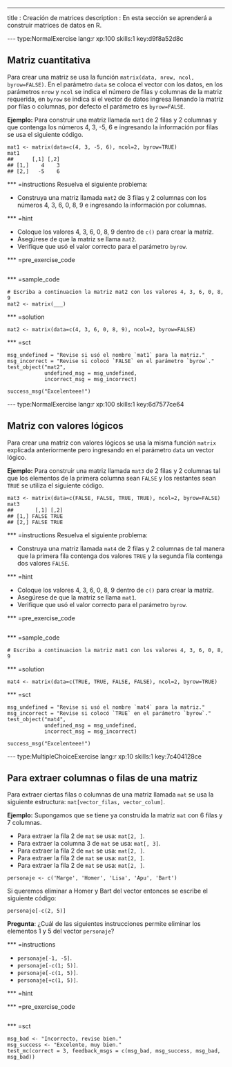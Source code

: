 ---
title       : Creación de matrices
description : En esta sección se aprenderá a construir matrices de datos en R.

--- type:NormalExercise lang:r xp:100 skills:1 key:d9f8a52d8c
## Matriz cuantitativa

Para crear una matriz se usa la función `matrix(data, nrow, ncol, byrow=FALSE)`. En el parámetro `data` se coloca el vector con los datos, en los parámetros `nrow` y `ncol` se indica el número de filas y columnas de la matriz requerida, en `byrow` se indica si el vector de datos ingresa llenando la matriz por filas o columnas, por defecto el parámetro es `byrow=FALSE`.

__Ejemplo:__ Para construir una matriz llamada `mat1` de 2 filas y 2 columnas y que contenga los números 4, 3, -5, 6 e ingresando la información por filas se usa el siguiente código.

```{r}
mat1 <- matrix(data=c(4, 3, -5, 6), ncol=2, byrow=TRUE)
mat1
##      [,1] [,2]
## [1,]    4    3
## [2,]   -5    6
```

*** =instructions
Resuelva el siguiente problema:

- Construya una matriz llamada `mat2` de 3 filas y 2 columnas con los números 4, 3, 6, 0, 8, 9 e ingresando la información por columnas.

*** =hint
- Coloque los valores 4, 3, 6, 0, 8, 9 dentro de `c()` para crear la matriz.
- Asegúrese de que la matriz se llama `mat2`.
- Verifique que usó el valor correcto para el parámetro `byrow`.


*** =pre_exercise_code
```{r}

```

*** =sample_code
```{r}
# Escriba a continuacion la matriz mat2 con los valores 4, 3, 6, 0, 8, 9
mat2 <- matrix(___)
```

*** =solution
```{r}
mat2 <- matrix(data=c(4, 3, 6, 0, 8, 9), ncol=2, byrow=FALSE)
```

*** =sct
```{r}
msg_undefined = "Revise si usó el nombre `mat1` para la matriz."
msg_incorrect = "Revise si colocó `FALSE` en el parámetro `byrow`."
test_object("mat2",
            undefined_msg = msg_undefined,
            incorrect_msg = msg_incorrect) 

success_msg("Excelenteee!")
```

--- type:NormalExercise lang:r xp:100 skills:1 key:6d7577ce64
## Matriz con valores lógicos

Para crear una matriz con valores lógicos se usa la misma función `matrix` explicada anteriormente pero ingresando en el parámetro `data` un vector lógico.

__Ejemplo:__ Para construir una matriz llamada `mat3` de 2 filas y 2 columnas tal que los elementos de la primera columna sean `FALSE` y los restantes sean `TRUE` se utiliza el siguiente código.

```{r}
mat3 <- matrix(data=c(FALSE, FALSE, TRUE, TRUE), ncol=2, byrow=FALSE)
mat3
##       [,1] [,2]
## [1,] FALSE TRUE
## [2,] FALSE TRUE
```

*** =instructions
Resuelva el siguiente problema:

- Construya una matriz llamada `mat4` de 2 filas y 2 columnas de tal manera que la primera fila contenga dos valores `TRUE` y la segunda fila contenga dos valores `FALSE`.

*** =hint
- Coloque los valores 4, 3, 6, 0, 8, 9 dentro de `c()` para crear la matriz.
- Asegúrese de que la matriz se llama `mat1`.
- Verifique que usó el valor correcto para el parámetro `byrow`.


*** =pre_exercise_code
```{r}

```

*** =sample_code
```{r}
# Escriba a continuacion la matriz mat1 con los valores 4, 3, 6, 0, 8, 9

```

*** =solution
```{r}
mat4 <- matrix(data=c(TRUE, TRUE, FALSE, FALSE), ncol=2, byrow=TRUE)
```

*** =sct
```{r}
msg_undefined = "Revise si usó el nombre `mat4` para la matriz."
msg_incorrect = "Revise si colocó `TRUE` en el parámetro `byrow`."
test_object("mat4",
            undefined_msg = msg_undefined,
            incorrect_msg = msg_incorrect) 

success_msg("Excelenteee!")
```
--- type:MultipleChoiceExercise lang:r xp:10 skills:1 key:7c404128ce
## Para extraer columnas o filas de una matriz

Para extraer ciertas filas o columnas de una matriz llamada `mat` se usa la siguiente estructura: `mat[vector_filas, vector_colum]`.

__Ejemplo:__ Supongamos que se tiene ya construída la matriz `mat` con 6 filas y 7 columnas.

- Para extraer la fila 2 de `mat` se usa: `mat[2, ]`.
- Para extraer la columna 3 de `mat` se usa: `mat[, 3]`.
- Para extraer la fila 2 de `mat` se usa: `mat[2, ]`.
- Para extraer la fila 2 de `mat` se usa: `mat[2, ]`.
- Para extraer la fila 2 de `mat` se usa: `mat[2, ]`.

```{r}
personaje <- c('Marge', 'Homer', 'Lisa', 'Apu', 'Bart')
```
Si queremos eliminar a Homer y Bart del vector entonces se escribe el siguiente código:

```{r}
personaje[-c(2, 5)]
```
__Pregunta__:
¿Cuál de las siguientes instrucciones permite eliminar los elementos 1 y 5 del vector `personaje`?

*** =instructions
- `personaje[-1, -5]`.
- `personaje[-c(1; 5)]`.
- `personaje[-c(1, 5)]`.
- `personaje[+c(1, 5)]`.

*** =hint

*** =pre_exercise_code
```{r}

```

*** =sct
```{r}
msg_bad <- "Incorrecto, revise bien."
msg_success <- "Excelente, muy bien."
test_mc(correct = 3, feedback_msgs = c(msg_bad, msg_success, msg_bad, msg_bad))
```
